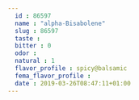 ```yaml
---
  id : 86597
  name : "alpha-Bisabolene"
  slug : 86597
  taste : 
  bitter : 0
  odor : 
  natural : 1
  flavor_profile : spicy@balsamic
  fema_flavor_profile : 
  date : 2019-03-26T08:47:11+01:00
---
```



